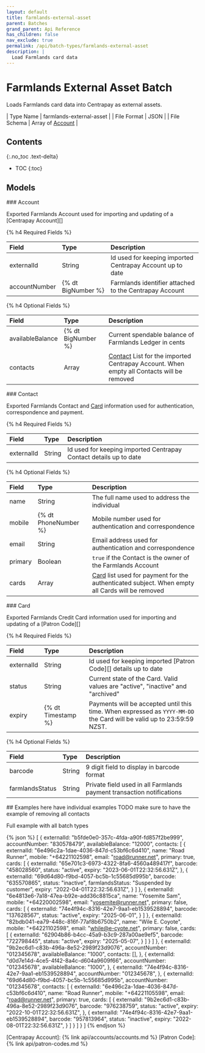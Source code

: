 ```yaml
---
layout: default
title: farmlands-external-asset
parent: Batches
grand_parent: Api Reference
has_children: false
nav_exclude: true
permalink: /api/batch-types/farmlands-external-asset
description: |
  Load Farmlands card data
---
```


# Farmlands External Asset Batch

Loads Farmlands card data into Centrapay as external assets.

| Type Name   | farmlands-external-asset |
| File Format | JSON                     |
| File Schema | Array of [Account]       |

## Contents
{:.no_toc .text-delta}

* TOC
{:toc}

## Models

<a name="account">
### Account

Exported Farmlands Account used for importing and updating of a [Centrapay Account][]


{% h4 Required Fields %}

|     Field     |        Type        |                        Description                        |
| :------------ | :----------------- | :-------------------------------------------------------- |
| externalId    | String             | Id used for keeping imported Centrapay Account up to date |
| accountNumber | {% dt BigNumber %} | Farmlands identifier attached to the Centrapay Account    |


{% h4 Optional Fields %}

|      Field       |        Type        |                                         Description                                          |
| :--------------- | :----------------- | :------------------------------------------------------------------------------------------- |
| availableBalance | {% dt BigNumber %} | Current spendable balance of Farmlands Ledger in cents                                       |
| contacts         | Array              | [Contact][] List for the imported Centrapay Account. When empty all Contacts will be removed |

<a name="contact">
### Contact

Exported Farmlands Contact and [Card][] information used for authentication, correspondence and payment.

{% h4 Required Fields %}

|   Field    |  Type  |                            Description                            |
| :--------- | :----- | :---------------------------------------------------------------- |
| externalId | String | Id used for keeping imported Centrapay Contact details up to date |


{% h4 Optional Fields %}

|  Field  |         Type         |                                            Description                                             |
| :------ | :------------------- | :------------------------------------------------------------------------------------------------- |
| name    | String               | The full name used to address the individual                                                       |
| mobile  | {% dt PhoneNumber %} | Mobile number used for authentication and correspondence                                           |
| email   | String               | Email address used for authentication and correspondence                                           |
| primary | Boolean              | `true` if the Contact is the owner of the Farmlands Account                                        |
| cards   | Array                | [Card][] list used for payment for the authenticated subject. When empty all Cards will be removed |

<a name="card">
### Card

Exported Farmlands Credit Card information used for importing and updating of a [Patron Code][]

{% h4 Required Fields %}

|   Field    |        Type        |                                                      Description                                                      |
| :--------- | :----------------- | :-------------------------------------------------------------------------------------------------------------------- |
| externalId | String             | Id used for keeping imported [Patron Code][] details up to date                                                       |
| status     | String             | Current state of the Card. Valid values are "active", "inactive" and "archived"                                       |
| expiry     | {% dt Timestamp %} | Payments will be accepted until this time. When expressed as `YYYY-MM-DD` the Card will be valid up to 23:59:59 NZST. |

{% h4 Optional Fields %}

|      Field      |  Type  |                              Description                              |
| :-------------- | :----- | :-------------------------------------------------------------------- |
| barcode         | String | 9 digit field to display in barcode format                            |
| farmlandsStatus | String | Private field used in all Farmlands payment transaction notifications |


<a name="example">
## Examples
here have individual examples TODO make sure to have the example of removing all contacts


Full example with all batch types

{% json %}
[
  {
    externalId: "b5fde0e0-357c-4fda-a90f-fd857f2be999",
    accountNumber: "830578479",
    availableBalance: "12000",
    contacts: [
      {
        externalId: "6e496c2a-1dae-4036-847d-c53bf6c6d410",
        name: "Road Runner",
        mobile: "+64221102598",
        email: "road@runner.net",
        primary: true,
        cards: [
          {
            externalId: "65e701c3-6973-4322-8fa6-4560a489417f",
            barcode: "458028560",
            status: "active",
            expiry: "2023-06-01T22:32:56.631Z",
          },
          {
            externalId: "69d64d80-f9bd-4057-bc5b-1c55685d995b",
            barcode: "635570865",
            status: "inactive",
            farmlandsStatus: "Suspended by customer",
            expiry: "2022-04-01T22:32:56.631Z",
          }
        ]
      },
      {
        externalId: "6e4813e6-7a18-47ea-b92e-add36c8815ca",
        name: "Yosemite Sam",
        mobile: "+64220002598",
        email: "yosemite@runner.net",
        primary: false,
        cards: [
          {
            externalId: "74e4f94c-8316-42e7-9aa1-eb1539528894",
            barcode: "137628567",
            status: "active",
            expiry: "2025-06-01",
          }
        ]
      },
      {
        externalId: "82bdb041-ea79-448c-816f-77af8b6750b2",
        name: "Wile E. Coyote",
        mobile: "+64221102598",
        email: "while@e-cyote.net",
        primary: false,
        cards: [
          {
            externalId: "62904b86-b4cc-45a9-b3c9-287a00ae9ef5",
            barcode: "722798445",
            status: "active",
            expiry: "2025-05-07",
          }
        ]
      }
    ]
  },
  {
    externalId: "9b2ec6d1-c83b-496a-8e52-2989f23d9076",
    accountNumber: "012345678",
    availableBalance: "1000",
		contacts: [],
  },
  {
    externalId: "d0d7e14d-4ce5-4f42-8a4c-d604a9609f66",
    accountNumber: "012345678",
    availableBalance: "1000",
  },
  {
    externalId: "74e4f94c-8316-42e7-9aa1-eb1539528894",
    accountNumber: "012345678",
  },
  {
    externalId: "69d64d80-f9bd-4057-bc5b-1c55685d995b",
    accountNumber: "012345678",
    contacts: [
      {
        externalId: "6e496c2a-1dae-4036-847d-c53bf6c6d410",
        name: "Road Runner",
        mobile: "+64221105598",
        email: "road@runner.net",
        primary: true,
        cards: [
          {
            externalId: "9b2ec6d1-c83b-496a-8e52-2989f23d9076",
            barcode: "976238759",
            status: "active",
            expiry: "2022-10-01T22:32:56.631Z",
          },
          {
            externalId: "74e4f94c-8316-42e7-9aa1-eb1539528894",
            barcode: "957813964",
            status: "inactive",
            expiry: "2022-08-01T22:32:56.631Z",
          }
        ]
      }
    ]
  }
]
{% endjson %}

[Account]: #account
[Contact]: #contact
[Card]: #card
[Centrapay Account]: {% link api/accounts/accounts.md %}
[Patron Code]: {% link api/patron-codes.md %}
